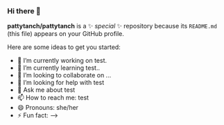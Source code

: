 ### Hi there 👋


**pattytanch/pattytanch** is a ✨ _special_ ✨ repository because its `README.md` (this file) appears on your GitHub profile.

Here are some ideas to get you started:

- 🔭 I’m currently working on test.
- 🌱 I’m currently learning test..
- 👯 I’m looking to collaborate on ...
- 🤔 I’m looking for help with test
- 💬 Ask me about test
- 📫 How to reach me: test
- 😄 Pronouns: she/her
- ⚡ Fun fact:
-->

